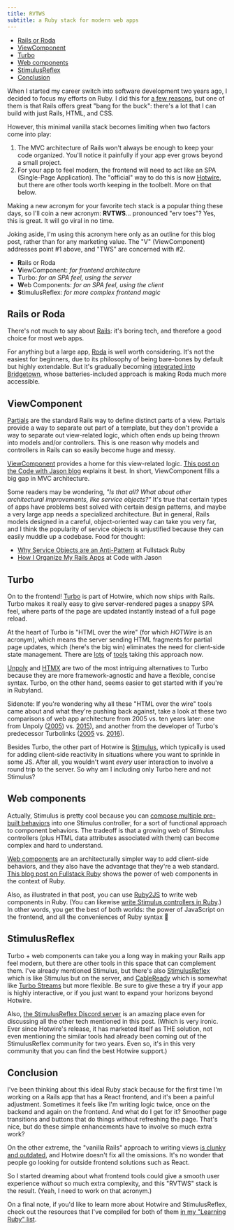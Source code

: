 ```yaml
---
title: RVTWS
subtitle: a Ruby stack for modern web apps
---
```


- [Rails or Roda](#rails-or-roda)
- [ViewComponent](#viewcomponent)
- [Turbo](#turbo)
- [Web components](#web-components)
- [StimulusReflex](#stimulusreflex)
- [Conclusion](#conclusion)

When I started my career switch into software development two years ago, I decided to focus my efforts on Ruby. I did this for [a few reasons](/posts/2021/why-learn-ruby), but one of them is that Rails offers great "bang for the buck": there's a lot that I can build with just Rails, HTML, and CSS.

However, this minimal vanilla stack becomes limiting when two factors come into play:

1. The MVC architecture of Rails won't always be enough to keep your code organized. You'll notice it painfully if your app ever grows beyond a small project.
2. For your app to feel modern, the frontend will need to act like an SPA (Single-Page Application). The "official" way to do this is now [Hotwire](https://hotwired.dev), but there are other tools worth keeping in the toolbelt. More on that below.

Making a new acronym for your favorite tech stack is a popular thing these days, so I'll coin a new acronym: **RVTWS**… pronounced "erv toes"? Yes, this is great. It will go viral in no time.

Joking aside, I'm using this acronym here only as an outline for this blog post, rather than for any marketing value. The "V" (ViewComponent) addresses point #1 above, and "TWS" are concerned with #2.

- **R**ails or Roda
- **V**iewComponent: *for frontend architecture*
- **T**urbo: *for an SPA feel, using the server*
- **W**eb Components: *for an SPA feel, using the client*
- **S**timulusReflex: *for more complex frontend magic*

## Rails or Roda

There's not much to say about [Rails](https://rubyonrails.org): it's boring tech, and therefore a good choice for most web apps.

For anything but a large app, [Roda](http://roda.jeremyevans.net) is well worth considering. It's not the easiest for beginners, due to its philosophy of being bare-bones by default but highly extendable. But it's gradually becoming [integrated into Bridgetown](https://www.fullstackruby.dev/fullstack-development/2022/06/03/what-would-it-take-for-roda-to-win), whose batteries-included approach is making Roda much more accessible.

## ViewComponent

[Partials](https://guides.rubyonrails.org/layouts_and_rendering.html#using-partials) are the standard Rails way to define distinct parts of a view. Partials provide a way to separate out part of a template, but they don't provide a way to separate out view-related logic, which often ends up being thrown into models and/or controllers. This is one reason why models and controllers in Rails can so easily become huge and messy.

[ViewComponent](https://viewcomponent.org) provides a home for this view-related logic. [This post on the Code with Jason blog](https://www.codewithjason.com/the-problem-that-viewcomponent-solves-for-me) explains it best. In short, ViewComponent fills a big gap in MVC architecture.

Some readers may be wondering, *"Is that all? What about other architectural improvements, like service objects?"* It's true that certain types of apps have problems best solved with certain design patterns, and maybe a very large app needs a specialized architecture. But in general, Rails models designed in a careful, object-oriented way can take you very far, and I think the popularity of service objects is unjustified because they can easily muddle up a codebase. Food for thought:

- [Why Service Objects are an Anti-Pattern](https://www.fullstackruby.dev/object-orientation/rails/2018/03/06/why-service-objects-are-an-anti-pattern) at Fullstack Ruby
- [How I Organize My Rails Apps](https://www.codewithjason.com/organize-rails-apps) at Code with Jason

## Turbo

On to the frontend! [Turbo](https://turbo.hotwired.dev) is part of Hotwire, which now ships with Rails. Turbo makes it really easy to give server-rendered pages a snappy SPA feel, where parts of the page are updated instantly instead of a full page reload.

At the heart of Turbo is "HTML over the wire" (for which *HOTWire* is an acronym), which means the server sending HTML fragments for partial page updates, which (here's the big win) eliminates the need for client-side state management. There are [lots](https://htmldriven.dev/html-over-the-wire) of [tools](https://github.com/guettli/frow--fragments-over-the-wire) taking this approach now.

[Unpoly](https://unpoly.com) and [HTMX](https://htmx.org) are two of the most intriguing alternatives to Turbo because they are more framework-agnostic and have a flexible, concise syntax. Turbo, on the other hand, seems easier to get started with if you're in Rubyland.

Sidenote: If you're wondering why all these "HTML over the wire" tools came about and what they're pushing back against, take a look at these two comparisons of web app architecture from 2005 vs. ten years later: one from Unpoly ([2005](http://triskweline.de/unpoly-rugb/#/5)) vs. [2015](http://triskweline.de/unpoly-rugb/#/11)), and another from the developer of Turbo's predecessor Turbolinks ([2005](https://youtu.be/SWEts0rlezA?t=273) vs. [2016](https://www.youtube.com/watch?v=SWEts0rlezA&t=397s)).

Besides Turbo, the other part of Hotwire is [Stimulus](https://stimulus.hotwired.dev), which typically is used for adding client-side reactivity in situations where you want to sprinkle in some JS. After all, you wouldn't want *every* user interaction to involve a round trip to the server. So why am I including only Turbo here and not Stimulus?

## Web components

Actually, Stimulus is pretty cool because you can [compose multiple pre-built behaviors](https://stimulus-use.github.io/stimulus-use) into one Stimulus controller, for a sort of functional approach to component behaviors. The tradeoff is that a growing web of Stimulus controllers (plus HTML data attributes associated with them) can become complex and hard to understand.

[Web components](https://developer.mozilla.org/en-US/docs/Web/Web_Components) are an architecturally simpler way to add client-side behaviors, and they also have the advantage that they're a web standard. [This blog post on Fullstack Ruby](https://www.fullstackruby.dev/fullstack-development/2022/01/04/how-ruby-web-components-work-together) shows the power of web components in the context of Ruby.

Also, as illustrated in that post, you can use [Ruby2JS](https://www.ruby2js.com) to write web components in Ruby. (You can likewise [write Stimulus controllers in Ruby](https://www.ruby2js.com/examples/stimulus).) In other words, you get the best of both worlds: the power of JavaScript on the frontend, and all the conveniences of Ruby syntax 🤩

## StimulusReflex

Turbo + web components can take you a long way in making your Rails app feel modern, but there are other tools in this space that can complement them. I've already mentioned Stimulus, but there's also [StimulusReflex](https://docs.stimulusreflex.com) which is like Stimulus but on the server, and [CableReady](https://cableready.stimulusreflex.com/) which is somewhat like [Turbo Streams](https://turbo.hotwired.dev/handbook/streams) but more flexible. Be sure to give these a try if your app is highly interactive, or if you just want to expand your horizons beyond Hotwire.

Also, [the StimulusReflex Discord server](https://discord.com/invite/stimulus-reflex) is an amazing place even for discussing all the other tech mentioned in this post. (Which is very ironic. Ever since Hotwire's release, it has marketed itself as THE solution, not even mentioning the similar tools had already been coming out of the StimulusReflex community for two years. Even so, it's in this very community that you can find the best Hotwire support.)

## Conclusion

I've been thinking about this ideal Ruby stack because for the first time I'm working on a Rails app that has a React frontend, and it's been a painful adjustment. Sometimes it feels like I'm writing logic twice, once on the backend and again on the frontend. And what do I get for it? Smoother page transitions and buttons that do things without refreshing the page. That's nice, but do these simple enhancements have to involve so much extra work?

On the other extreme, the "vanilla Rails" approach to writing views [is clunky and outdated](https://www.fullstackruby.dev/fullstack-development/2022/06/03/what-would-it-take-for-roda-to-win#y-u-no-like-rails), and Hotwire doesn't fix all the omissions. It's no wonder that people go looking for outside frontend solutions such as React.

So I started dreaming about what frontend tools could give a smooth user experience *without* so much extra complexity, and this "RVTWS" stack is the result. (Yeah, I need to work on that acronym.)

On a final note, if you'd like to learn more about Hotwire and StimulusReflex, check out the resources that I've compiled for both of them [in my "Learning Ruby" list](https://github.com/fpsvogel/learn-ruby-and-cs#rails-hotwire).
